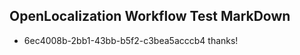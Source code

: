 ## OpenLocalization Workflow Test MarkDown
* 6ec4008b-2bb1-43bb-b5f2-c3bea5acccb4 
thanks!<!--HONumber=Mar16_HO4-->
